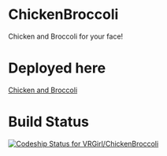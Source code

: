 # ChickenBroccoli
Chicken and Broccoli for your face! 


# Deployed here
[Chicken and Broccoli](chicken-broccoli.herokuapp.com)


# Build Status

[ ![Codeship Status for VRGirl/ChickenBroccoli](https://codeship.com/projects/89509da0-ddd6-0133-f5fa-5e9acf2db2e6/status?branch=master)](https://codeship.com/projects/144518)

